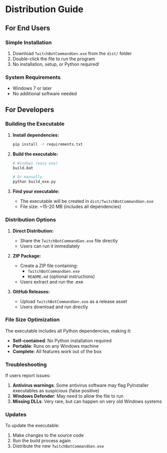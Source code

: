 # Distribution Guide

## For End Users

### Simple Installation
1. Download `TwitchBotCommandGen.exe` from the `dist/` folder
2. Double-click the file to run the program
3. No installation, setup, or Python required!

### System Requirements
- Windows 7 or later
- No additional software needed

## For Developers

### Building the Executable

1. **Install dependencies:**
   ```bash
   pip install -r requirements.txt
   ```

2. **Build the executable:**
   ```bash
   # Windows (easy way)
   build.bat
   
   # Or manually
   python build_exe.py
   ```

3. **Find your executable:**
   - The executable will be created in `dist/TwitchBotCommandGen.exe`
   - File size: ~15-20 MB (includes all dependencies)

### Distribution Options

1. **Direct Distribution:**
   - Share the `TwitchBotCommandGen.exe` file directly
   - Users can run it immediately

2. **ZIP Package:**
   - Create a ZIP file containing:
     - `TwitchBotCommandGen.exe`
     - `README.md` (optional instructions)
   - Users extract and run the .exe

3. **GitHub Releases:**
   - Upload `TwitchBotCommandGen.exe` as a release asset
   - Users download and run directly

### File Size Optimization

The executable includes all Python dependencies, making it:
- **Self-contained**: No Python installation required
- **Portable**: Runs on any Windows machine
- **Complete**: All features work out of the box

### Troubleshooting

If users report issues:
1. **Antivirus warnings**: Some antivirus software may flag PyInstaller executables as suspicious (false positive)
2. **Windows Defender**: May need to allow the file to run
3. **Missing DLLs**: Very rare, but can happen on very old Windows systems

### Updates

To update the executable:
1. Make changes to the source code
2. Run the build process again
3. Distribute the new `TwitchBotCommandGen.exe`
